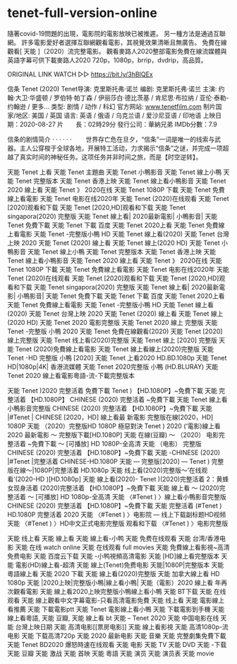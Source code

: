 # tenet-full-version-online

隨著covid-19問題的出現，電影院的電影放映已被推遲。 另一種方法是通過互聯網。 許多電影愛好者選擇互聯網觀看電影，其視覺效果清晰且無廣告。
免費在線觀看[ 天能 ]（2020）流完整電影。 觀看麥路人2020整部電影免費在線流媒體與英語字幕可供下載麥路人2020 720p，1080p，brrip，dvdrip，高品質。

ORIGINAL LINK WATCH ▷▷ https://bit.ly/3hBIQEx

信条 Tenet (2020)
Tenet导演: 克里斯托弗·诺兰
编剧: 克里斯托弗·诺兰
主演: 约翰·大卫·华盛顿 / 罗伯特·帕丁森 / 伊丽莎白·德比茨基 / 肯尼思·布拉纳 / 亚伦·泰勒-约翰逊 / 更多...
类型: 剧情 / 动作 / 科幻
官方网站: www.tenetfilm.com
制片国家/地区: 美国 / 英国
语言: 英语 / 俄语 / 乌克兰语 / 爱沙尼亚语 / 印地语
上映日期：2020-08-27
片　　長：02時29分
發行公司：華納兄弟
IMDb分數：7.9

信条的剧情简介 · · · · · ·
　　世界存亡危在旦夕，“信条”一词是唯一的线索与武器。主人公穿梭于全球各地，开展特工活动，力求揭示“信条”之谜，并完成一项超越了真实时间的神秘任务。这项任务并非时间之旅，而是【时空逆转】。


天能 Tenet 上看
天能 Tenet 主題曲
天能 Tenet 小鴨影音
天能 Tenet 線上小鴨
天能 Tenet 完整版本
天能 Tenet 香港上映
天能 Tenet 線上看小鴨影音
天能 Tenet 2020 線上看
天能 Tenet 》 2020在线
天能 Tenet 1080P 下載
天能 Tenet 免費線上看電影
天能 Tenet 电影在线2020年
天能 Tenet (2020)在线观看
天能 Tenet [2020]观看和下载
天能 Tenet [2020,HD]观看和下载
天能 Tenet singapora(2020) 完整版
天能 Tenet 線上看| 2020最新電影| 小鴨影音|
天能 Tenet 免費下載
天能 Tenet 下載 百度
天能 Tenet 2020上看
天能 Tenet 免費線上看電影
天能 Tenet -完整版小鴨 HD
天能 Tenet 線上看(2020)
天能 Tenet 台灣上映 2020
天能 Tenet (2020) 線上看
天能 Tenet 線上(2020 HD)
天能 Tenet 小鴨影音
天能 Tenet 線上小鴨
天能 Tenet 完整版本
天能 Tenet 香港上映
天能 Tenet 線上看小鴨影音
天能 Tenet 2020 線上看
天能 Tenet 》 2020在线
天能 Tenet 1080P 下載
天能 Tenet 免費線上看電影
天能 Tenet 电影在线2020年
天能 Tenet (2020)在线观看
天能 Tenet [2020]观看和下载
天能 Tenet [2020,HD]观看和下载
天能 Tenet singapora(2020) 完整版
天能 Tenet 線上看| 2020最新電影| 小鴨影音|
天能 Tenet 免費下載
天能 Tenet 下載 百度
天能 Tenet 2020上看
天能 Tenet 免費線上看電影
天能 Tenet -完整版小鴨 HD
天能 Tenet 線上看(2020)
天能 Tenet 台灣上映 2020
天能 Tenet (2020) 線上看
天能 Tenet 線上(2020 HD)
天能 Tenet 2020 電影完整版
天能 Tenet 2020 線上 完整版
天能 Tenet -完整版 小鴨 2020
天能 Tenet 免費在線觀看(2020)
天能 Tenet [2020] 線上完整版
天能 Tenet 线上看(2020)完整版
天能 Tenet 線上 [2020] 完整版
天能 Tenet (2020)免費線上看電影
天能 Tenet 線上看線上(2020)完整版
天能 Tenet -HD 完整版 小鴨 [2020]
天能 Tenet 上看2020 HD.BD.1080p
天能 Tenet HD|1080p|4K| 香港流媒體
天能 Tenet 2020完整版 小鴨 (HD.BLURAY)
天能 Tenet 2020 線上看電影粵語-流-下載完整版本

天能 Tenet )2020 完整活着 免費下載 Tenet ) 【HD.1080P】~免費下載
天能 完整活着 【HD.1080P】 CHINESE (2020) 完整活着 ~免費下載
天能 Tenet 線上看小鴨影音完整版 CHINESE (2020) 完整活着 【HD.1080P】~免費下載
天能 |#Tenet | CHINESE [2020，HD] 線上看最 新電影 完整版在線[2020，HD] 1080P
天能 （2020）完整版HD 1080P 極惡對決 Tenet ) 2020 (‘電影)線上看 2020 最新電影 ～ 完整版下載[HD.1080P]
天能 在線(豆瓣) ～ （2020） 电影完整活着 ~免費下載 ～ [可播放] HD 1080P-全高清
天能 （电影） 完整版 CHINESE (2020) 完整活着 【HD.1080P】~免費下載
天能 -CHINESE (2020) |#Tenet |完整活着 CHINESE-HD.1080P
天能 — 完整版[2020] — Tenet ) 完整版在線～|1080P|完整活着 HD.1080p
天能 线上看(2020)完整版～’在线观看’(2020-HD )[HD.1080p]
天能 線上看(2020)- Tenet )(2020)完整活着 2：黄蜂女现身活着 (2020)完整活着 【HD.1080P】~免費下載
天能 線上看 ～ (2020)完整活着 ～ [可播放] HD 1080p-全高清
天能 〈#Tenet ) 〉線上看小鴨影音完整版 CHINESE (2020) 完整活着 【HD.1080P】~免費下載
天能 完整活着 (#Tenet ) HD.1080P 完整活着 2020
天能 〈#Tenet ) 〉电影院 — 线上下载副标题HD视频
天能 〈#Tenet ) 〉HD中文正式电影完整版
 观看和下载 〈#Tenet ) 〉电影完整版

天能 线上看
天能 線上看
天能 線上看-小鸭
天能 免费在线观看
天能 台湾/香港电影
天能 在线 watch online
天能 在线观看 full movies
天能 免費線上看影視~高清免费电影
天能 百度云下载
天能 -小鸭視頻高清電影
天能 [HD]線上看完整版本
天能 電影(HD)線上看-超清
天能 線上(Tenet)免费电影
天能|1080P|完整版本
天能 粵語線上看
天能 2020 下載
天能 線上看(2020)完整版
天能 加拿大線上看 HD 1080p
天能 |2020上映|完整版小鴨|線上看小鴨|
天能（電影）2020 線上看 年再次觀看電影
天能 線上看2020上映完整版小鴨線上看小鴨
天能 BT下载
天能 在线观看
天能 線上觀看中文字幕電影-只看高清電影免費
天能 线上看
天能 電影線上看推薦
天能 下載電影ptt
天能 Tenet 電影線上看小鴨
天能 下載電影到手機
天能 線上看粵語,
天能 豆瓣,
天能 線上看 bt
天能 – Tenet 2020
天能 中国电影在线
天能 台灣上映日期
天能 高清电影[[票房电影]]
天能 線上看影視
天能 高清1080p-流电影
天能 下载高清720p
天能 2020 最新电影
天能 音樂
天能 完整劇集免費下載
天能 Tenet BD2020
 爆怒時速在线观看
天能 电影
天能 TV
天能 DVD
天能 -下载
天能 豆瓣
天能 激战
天能 首映
天能 粵語
天能 演员
天能 演员表
天能 movie
